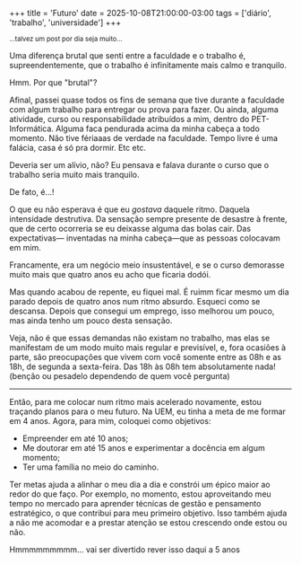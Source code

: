 +++
title = 'Futuro'
date = 2025-10-08T21:00:00-03:00
tags = ['diário', 'trabalho', 'universidade']
+++

<sub>...talvez um post por dia seja muito...</sub>

Uma diferença brutal que senti entre a faculdade e o trabalho é, supreendentemente, que o trabalho é infinitamente mais calmo e tranquilo.

Hmm. Por que "brutal"?

Afinal, passei quase todos os fins de semana que tive durante a faculdade com algum trabalho para entregar ou prova para fazer. Ou ainda, alguma atividade, curso ou responsabilidade atribuídos a mim, dentro do PET-Informática. Alguma faca pendurada acima da minha cabeça a todo momento. Não tive fériaaas de verdade na faculdade. Tempo livre é uma falácia, casa é só pra dormir. Etc etc.

Deveria ser um alívio, não? Eu pensava e falava durante o curso que o trabalho seria muito mais tranquilo.

De fato, é...!

O que eu não esperava é que eu *gostava* daquele ritmo. Daquela intensidade destrutiva. Da sensação sempre presente de desastre à frente, que de certo ocorreria se eu deixasse alguma das bolas cair. Das expectativas— inventadas na minha cabeça—que as pessoas colocavam em mim.

Francamente, era um negócio meio insustentável, e se o curso demorasse muito mais que quatro anos eu acho que ficaria dodói.

Mas quando acabou de repente, eu fiquei mal. É ruimm ficar mesmo um dia parado depois de quatro anos num ritmo absurdo. Esqueci como se descansa. Depois que consegui um emprego, isso melhorou um pouco, mas ainda tenho um pouco desta sensação.

Veja, não é que essas demandas não existam no trabalho, mas elas se manifestam de um modo muito mais regular e previsível, e, fora ocasiões à parte, são preocupações que vivem com você somente entre as 08h e as 18h, de segunda a sexta-feira. Das 18h às 08h tem absolutamente nada! (benção ou pesadelo dependendo de quem você pergunta)

---

Então, para me colocar num ritmo mais acelerado novamente, estou traçando planos para o meu futuro. Na UEM, eu tinha a meta de me formar em 4 anos. Agora, para mim, coloquei como objetivos:

- Empreender em até 10 anos;
- Me doutorar em até 15 anos e experimentar a docência em algum momento;
- Ter uma família no meio do caminho.

Ter metas ajuda a alinhar o meu dia a dia e constrói um épico maior ao redor do que faço. Por exemplo, no momento, estou aproveitando meu tempo no mercado para aprender técnicas de gestão e pensamento estratégico, o que contribui para meu primeiro objetivo. Isso também ajuda a não me acomodar e a prestar atenção se estou crescendo onde estou ou não.

Hmmmmmmmmm... vai ser divertido rever isso daqui a 5 anos
